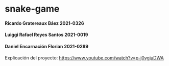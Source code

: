# snake-game

<h4> Ricardo Gratereaux Báez 2021-0326 </h4>
<h4> Luiggi Rafael Reyes Santos 2021-0019 </h4>
<h4> Daniel Encarnación Florian 2021-0289 </h4>


Explicación del proyecto:
https://www.youtube.com/watch?v=p-j0vgjuDWA
